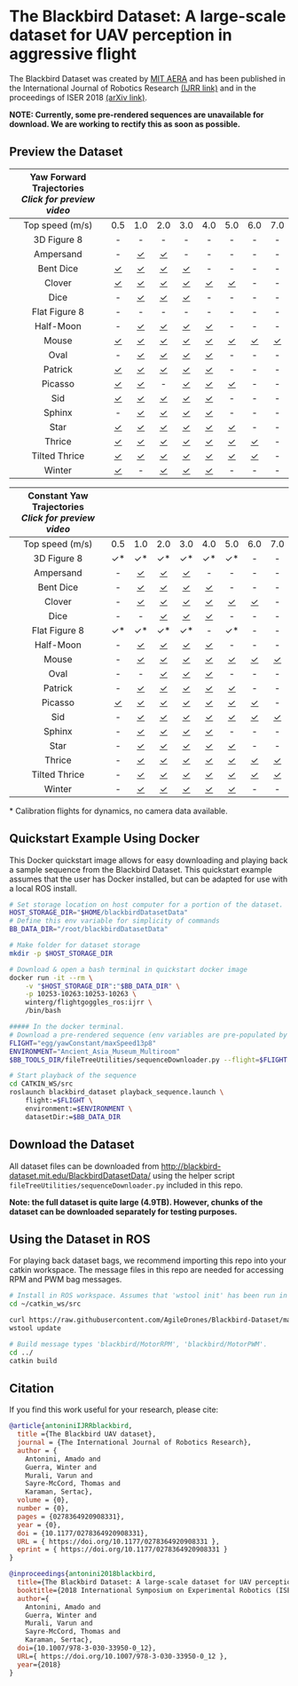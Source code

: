 # The Blackbird Dataset: A large-scale dataset for UAV perception in aggressive flight

<!-- [![Video Link](https://img.youtube.com/vi/_VBww8YQuA8/0.jpg)](https://www.youtube.com/watch?v=_VBww8YQuA8) -->

The Blackbird Dataset was created by [MIT AERA](http://agiledrones.mit.edu) and has been published in the International Journal of Robotics Research [(IJRR link)](https://doi.org/10.1177/0278364920908331) and in the proceedings of ISER 2018 [(arXiv link)](https://arxiv.org/abs/1810.01987). 

**NOTE: Currently, some pre-rendered sequences are unavailable for download. We are working to rectify this as soon as possible.**

## Preview the Dataset

| Yaw Forward Trajectories<br>*Click for preview video*                                        |||||||||
| :-----------: | :------: | :------: | :------: | :------: | :------: | :------: | :------: | :------: | 
| Top speed (m/s) |   0.5  |   1.0    |   2.0    |   3.0    |   4.0    |   5.0    |   6.0    |   7.0    |
|  3D Figure 8  |    \-    |     \-   |    \-    |    \-    |    \-    |    \-    |    \-    |    \-    |
|   Ampersand   |    \-    | [✓][b11] | [✓][b21] |    \-    |    \-    |    \-    |    \-    |    \-    |
|   Bent Dice   | [✓][c01] | [✓][c11] | [✓][c21] | [✓][c31] |    \-    |    \-    |    \-    |    \-    |
|    Clover     | [✓][d01] | [✓][d11] | [✓][d21] | [✓][d31] | [✓][d41] | [✓][d51] |    \-    |    \-    |
|     Dice      |    \-    | [✓][e11] | [✓][e21] | [✓][e31] |    \-    |    \-    |    \-    |    \-    |
| Flat Figure 8 |    \-    |    \-    |    \-    |    \-    |    \-    |    \-    |    \-    |    \-    |
|   Half-Moon   |    \-    | [✓][g11] | [✓][g21] | [✓][g31] | [✓][g41] |    \-    |    \-    |    \-    |
|     Mouse     | [✓][h01] | [✓][h11] | [✓][h21] | [✓][h31] | [✓][h41] | [✓][h51] | [✓][h61] | [✓][h71] |
|     Oval      |    \-    | [✓][i11] | [✓][i21] | [✓][i31] | [✓][i41] |    \-    |    \-    |    \-    |
|    Patrick    | [✓][j01] | [✓][j11] | [✓][j21] | [✓][j31] | [✓][j41] |    \-    |    \-    |    \-    |
|    Picasso    | [✓][k01] | [✓][k11] |    \-    | [✓][k31] | [✓][k41] | [✓][k51] |    \-    |    \-    |
|      Sid      | [✓][l01] | [✓][l11] | [✓][l21] | [✓][l31] | [✓][l41] |    \-    |    \-    |    \-    |
|    Sphinx     |    \-    | [✓][m11] | [✓][m21] | [✓][m31] | [✓][m41] |    \-    |    \-    |    \-    |
|     Star      | [✓][n01] | [✓][n11] | [✓][n21] | [✓][n31] | [✓][n41] | [✓][n51] |    \-    |    \-    |
|    Thrice     | [✓][o01] | [✓][o11] | [✓][o21] | [✓][o31] | [✓][o41] | [✓][o51] | [✓][o61] |    \-    |
| Tilted Thrice | [✓][p01] | [✓][p11] | [✓][p21] | [✓][p31] | [✓][p41] | [✓][p51] | [✓][p61] |    \-    |
|    Winter     | [✓][q01] |    \-    | [✓][q21] | [✓][q31] | [✓][q41] |    \-    |    \-    |    \-    |


| Constant Yaw Trajectories<br>*Click for preview video*                                        |||||||||
| :-----------: | :------: | :------: | :------: | :------: | :------: | :------: | :------: | :------: | 
| Top speed (m/s) |   0.5  |   1.0    |   2.0    |   3.0    |   4.0    |   5.0    |   6.0    |   7.0    |
|  3D Figure 8  |    ✓*    |     ✓*   |    ✓*    |    ✓*    |    ✓*    |    ✓*    |    \-    |    \-    |
|   Ampersand   |    \-    | [✓][b10] | [✓][b20] | [✓][b30] |    \-    |    \-    |    \-    |    \-    |
|   Bent Dice   |    \-    | [✓][c10] | [✓][c20] | [✓][c30] | [✓][c40] |    \-    |    \-    |    \-    |
|    Clover     |    \-    | [✓][d10] | [✓][d20] | [✓][d30] | [✓][d40] | [✓][d50] | [✓][d60] |    \-    |
|     Dice      |    \-    |    \-    | [✓][e20] | [✓][e30] | [✓][e40] |    \-    |    \-    |    \-    |
| Flat Figure 8 |    ✓*    |    ✓*    |    ✓*    |    ✓*    |    \-    |    ✓*    |    \-    |    \-    |
|   Half-Moon   |    \-    | [✓][g10] | [✓][g20] | [✓][g30] | [✓][g40] |    \-    |    \-    |    \-    |
|     Mouse     |    \-    | [✓][h10] | [✓][h20] | [✓][h30] | [✓][h40] | [✓][h50] | [✓][h60] | [✓][h70] |
|     Oval      |    \-    |    \-    | [✓][i20] | [✓][i30] | [✓][i40] |    \-    |    \-    |    \-    |
|    Patrick    |    \-    | [✓][j10] | [✓][j20] | [✓][j30] | [✓][j40] | [✓][j50] |    \-    |    \-    |
|    Picasso    | [✓][k05] | [✓][k10] | [✓][k20] | [✓][k30] | [✓][k40] | [✓][k50] | [✓][k60] |    \-    |
|      Sid      |    \-    | [✓][l10] | [✓][l20] | [✓][l30] | [✓][l40] | [✓][l50] | [✓][l60] | [✓][l70] |
|    Sphinx     |    \-    | [✓][m10] | [✓][m20] | [✓][m30] | [✓][m40] |    \-    |    \-    |    \-    |
|     Star      |    \-    | [✓][n10] | [✓][n20] | [✓][n30] | [✓][n40] | [✓][n50] |    \-    |    \-    |
|    Thrice     |    \-    | [✓][o10] | [✓][o20] | [✓][o30] | [✓][o40] | [✓][o50] | [✓][o60] | [✓][o70] |
| Tilted Thrice |    \-    | [✓][p10] | [✓][p20] | [✓][p30] | [✓][p40] | [✓][p50] | [✓][p60] | [✓][p70] |
|    Winter     |    \-    | [✓][q10] | [✓][q20] | [✓][q30] | [✓][q40] | [✓][q50] |    \-    |    \-    |

\* Calibration flights for dynamics, no camera data available.

## Quickstart Example Using Docker

This Docker quickstart image allows for easy downloading and playing back a sample sequence from the Blackbird Dataset. 
This quickstart example assumes that the user has Docker installed, but can be adapted for use with a local ROS install.

```bash
# Set storage location on host computer for a portion of the dataset.
HOST_STORAGE_DIR="$HOME/blackbirdDatasetData"
# Define this env variable for simplicity of commands
BB_DATA_DIR="/root/blackbirdDatasetData"

# Make folder for dataset storage
mkdir -p $HOST_STORAGE_DIR

# Download & open a bash terminal in quickstart docker image
docker run -it --rm \
    -v "$HOST_STORAGE_DIR":"$BB_DATA_DIR" \
    -p 10253-10263:10253-10263 \
    winterg/flightgoggles_ros:ijrr \
    /bin/bash

##### In the docker terminal.
# Download a pre-rendered sequence (env variables are pre-populated by Dockerfile)
FLIGHT="egg/yawConstant/maxSpeed13p8"
ENVIRONMENT="Ancient_Asia_Museum_Multiroom"
$BB_TOOLS_DIR/fileTreeUtilities/sequenceDownloader.py --flight=$FLIGHT --environment=$ENVIRONMENT --datasetFolder=$BB_DATA_DIR

# Start playback of the sequence
cd CATKIN_WS/src 
roslaunch blackbird_dataset playback_sequence.launch \
    flight:=$FLIGHT \
    environment:=$ENVIRONMENT \
    datasetDir:=$BB_DATA_DIR
```


## Download the Dataset

All dataset files can be downloaded from http://blackbird-dataset.mit.edu/BlackbirdDatasetData/ using the helper script `fileTreeUtilities/sequenceDownloader.py` included in this repo.

**Note: the full dataset is quite large (4.9TB). However, chunks of the dataset can be downloaded separately for testing purposes.**

## Using the Dataset in ROS

For playing back dataset bags, we recommend importing this repo into your catkin workspace. The message files in this repo are needed for accessing RPM and PWM bag messages.

```bash
# Install in ROS workspace. Assumes that 'wstool init' has been run in workspace
cd ~/catkin_ws/src

curl https://raw.githubusercontent.com/AgileDrones/Blackbird-Dataset/master/.rosinstall >> .rosinstall
wstool update

# Build message types 'blackbird/MotorRPM', 'blackbird/MotorPWM'.
cd ../
catkin build
```  


## Citation
If you find this work useful for your research, please cite:
```bibtex
@article{antoniniIJRRblackbird,
  title ={The Blackbird UAV dataset},
  journal = {The International Journal of Robotics Research},
  author = {
    Antonini, Amado and 
    Guerra, Winter and 
    Murali, Varun and 
    Sayre-McCord, Thomas and 
    Karaman, Sertac},
  volume = {0},
  number = {0},
  pages = {0278364920908331},
  year = {0},
  doi = {10.1177/0278364920908331},
  URL = { https://doi.org/10.1177/0278364920908331 },
  eprint = { https://doi.org/10.1177/0278364920908331 }
}

@inproceedings{antonini2018blackbird,
  title={The Blackbird Dataset: A large-scale dataset for UAV perception in aggressive flight},
  booktitle={2018 International Symposium on Experimental Robotics (ISER)},
  author={
    Antonini, Amado and 
    Guerra, Winter and 
    Murali, Varun and 
    Sayre-McCord, Thomas and 
    Karaman, Sertac},
  doi={10.1007/978-3-030-33950-0_12},
  URL={ https://doi.org/10.1007/978-3-030-33950-0_12 },  
  year={2018}
}
```

<!-- PREVIEW LINKS BELOW  -->

<!-- Constant yaw trajectory preview links for table -->
[b10]: http://blackbird-dataset.mit.edu/BlackbirdDatasetData/ampersand/yawConstant/maxSpeed1p0/previewVideos/
[b20]: http://blackbird-dataset.mit.edu/BlackbirdDatasetData/ampersand/yawConstant/maxSpeed2p0/previewVideos/
[b30]: http://blackbird-dataset.mit.edu/BlackbirdDatasetData/ampersand/yawConstant/maxSpeed3p0/previewVideos/

[c10]: http://blackbird-dataset.mit.edu/BlackbirdDatasetData/bentDice/yawConstant/maxSpeed1p0/previewVideos/
[c20]: http://blackbird-dataset.mit.edu/BlackbirdDatasetData/bentDice/yawConstant/maxSpeed2p0/previewVideos/
[c30]: http://blackbird-dataset.mit.edu/BlackbirdDatasetData/bentDice/yawConstant/maxSpeed3p0/previewVideos/
[c40]: http://blackbird-dataset.mit.edu/BlackbirdDatasetData/bentDice/yawConstant/maxSpeed4p0/previewVideos/

[d10]: http://blackbird-dataset.mit.edu/BlackbirdDatasetData/clover/yawConstant/maxSpeed1p0/previewVideos/
[d20]: http://blackbird-dataset.mit.edu/BlackbirdDatasetData/clover/yawConstant/maxSpeed2p0/previewVideos/
[d30]: http://blackbird-dataset.mit.edu/BlackbirdDatasetData/clover/yawConstant/maxSpeed3p0/previewVideos/
[d40]: http://blackbird-dataset.mit.edu/BlackbirdDatasetData/clover/yawConstant/maxSpeed4p0/previewVideos/
[d50]: http://blackbird-dataset.mit.edu/BlackbirdDatasetData/clover/yawConstant/maxSpeed5p0/previewVideos/
[d60]: http://blackbird-dataset.mit.edu/BlackbirdDatasetData/clover/yawConstant/maxSpeed6p0/previewVideos/

[e10]: http://blackbird-dataset.mit.edu/BlackbirdDatasetData/dice/yawConstant/maxSpeed1p0/previewVideos/
[e20]: http://blackbird-dataset.mit.edu/BlackbirdDatasetData/dice/yawConstant/maxSpeed2p0/previewVideos/
[e30]: http://blackbird-dataset.mit.edu/BlackbirdDatasetData/dice/yawConstant/maxSpeed3p0/previewVideos/
[e40]: http://blackbird-dataset.mit.edu/BlackbirdDatasetData/dice/yawConstant/maxSpeed4p0/previewVideos/

[g10]: http://blackbird-dataset.mit.edu/BlackbirdDatasetData/halfMoon/yawConstant/maxSpeed1p0/previewVideos/
[g20]: http://blackbird-dataset.mit.edu/BlackbirdDatasetData/halfMoon/yawConstant/maxSpeed2p0/previewVideos/
[g30]: http://blackbird-dataset.mit.edu/BlackbirdDatasetData/halfMoon/yawConstant/maxSpeed3p0/previewVideos/
[g40]: http://blackbird-dataset.mit.edu/BlackbirdDatasetData/halfMoon/yawConstant/maxSpeed4p0/previewVideos/

[h10]: http://blackbird-dataset.mit.edu/BlackbirdDatasetData/mouse/yawConstant/maxSpeed1p0/previewVideos/
[h20]: http://blackbird-dataset.mit.edu/BlackbirdDatasetData/mouse/yawConstant/maxSpeed2p0/previewVideos/
[h30]: http://blackbird-dataset.mit.edu/BlackbirdDatasetData/mouse/yawConstant/maxSpeed3p0/previewVideos/
[h40]: http://blackbird-dataset.mit.edu/BlackbirdDatasetData/mouse/yawConstant/maxSpeed4p0/previewVideos/
[h50]: http://blackbird-dataset.mit.edu/BlackbirdDatasetData/mouse/yawConstant/maxSpeed5p0/previewVideos/
[h60]: http://blackbird-dataset.mit.edu/BlackbirdDatasetData/mouse/yawConstant/maxSpeed6p0/previewVideos/
[h70]: http://blackbird-dataset.mit.edu/BlackbirdDatasetData/mouse/yawConstant/maxSpeed7p0/previewVideos/

[i20]: http://blackbird-dataset.mit.edu/BlackbirdDatasetData/oval/yawConstant/maxSpeed2p0/previewVideos/
[i30]: http://blackbird-dataset.mit.edu/BlackbirdDatasetData/oval/yawConstant/maxSpeed3p0/previewVideos/
[i40]: http://blackbird-dataset.mit.edu/BlackbirdDatasetData/oval/yawConstant/maxSpeed4p0/previewVideos/

[j10]: http://blackbird-dataset.mit.edu/BlackbirdDatasetData/patrick/yawConstant/maxSpeed1p0/previewVideos/
[j20]: http://blackbird-dataset.mit.edu/BlackbirdDatasetData/patrick/yawConstant/maxSpeed2p0/previewVideos/
[j30]: http://blackbird-dataset.mit.edu/BlackbirdDatasetData/patrick/yawConstant/maxSpeed3p0/previewVideos/
[j40]: http://blackbird-dataset.mit.edu/BlackbirdDatasetData/patrick/yawConstant/maxSpeed4p0/previewVideos/
[j50]: http://blackbird-dataset.mit.edu/BlackbirdDatasetData/patrick/yawConstant/maxSpeed5p0/previewVideos/

[k05]: http://blackbird-dataset.mit.edu/BlackbirdDatasetData/picasso/yawConstant/maxSpeed0p5/previewVideos/
[k10]: http://blackbird-dataset.mit.edu/BlackbirdDatasetData/picasso/yawConstant/maxSpeed1p0/previewVideos/
[k20]: http://blackbird-dataset.mit.edu/BlackbirdDatasetData/picasso/yawConstant/maxSpeed2p0/previewVideos/
[k30]: http://blackbird-dataset.mit.edu/BlackbirdDatasetData/picasso/yawConstant/maxSpeed3p0/previewVideos/
[k40]: http://blackbird-dataset.mit.edu/BlackbirdDatasetData/picasso/yawConstant/maxSpeed4p0/previewVideos/
[k50]: http://blackbird-dataset.mit.edu/BlackbirdDatasetData/picasso/yawConstant/maxSpeed5p0/previewVideos/
[k60]: http://blackbird-dataset.mit.edu/BlackbirdDatasetData/picasso/yawConstant/maxSpeed6p0/previewVideos/

[l10]: http://blackbird-dataset.mit.edu/BlackbirdDatasetData/sid/yawConstant/maxSpeed1p0/previewVideos/
[l20]: http://blackbird-dataset.mit.edu/BlackbirdDatasetData/sid/yawConstant/maxSpeed2p0/previewVideos/
[l30]: http://blackbird-dataset.mit.edu/BlackbirdDatasetData/sid/yawConstant/maxSpeed3p0/previewVideos/
[l40]: http://blackbird-dataset.mit.edu/BlackbirdDatasetData/sid/yawConstant/maxSpeed4p0/previewVideos/
[l50]: http://blackbird-dataset.mit.edu/BlackbirdDatasetData/sid/yawConstant/maxSpeed5p0/previewVideos/
[l60]: http://blackbird-dataset.mit.edu/BlackbirdDatasetData/sid/yawConstant/maxSpeed6p0/previewVideos/
[l70]: http://blackbird-dataset.mit.edu/BlackbirdDatasetData/sid/yawConstant/maxSpeed7p0/previewVideos/

[m10]: http://blackbird-dataset.mit.edu/BlackbirdDatasetData/sphinx/yawConstant/maxSpeed1p0/previewVideos/
[m20]: http://blackbird-dataset.mit.edu/BlackbirdDatasetData/sphinx/yawConstant/maxSpeed2p0/previewVideos/
[m30]: http://blackbird-dataset.mit.edu/BlackbirdDatasetData/sphinx/yawConstant/maxSpeed3p0/previewVideos/
[m40]: http://blackbird-dataset.mit.edu/BlackbirdDatasetData/sphinx/yawConstant/maxSpeed4p0/previewVideos/

[n10]: http://blackbird-dataset.mit.edu/BlackbirdDatasetData/star/yawConstant/maxSpeed1p0/previewVideos/
[n20]: http://blackbird-dataset.mit.edu/BlackbirdDatasetData/star/yawConstant/maxSpeed2p0/previewVideos/
[n30]: http://blackbird-dataset.mit.edu/BlackbirdDatasetData/star/yawConstant/maxSpeed3p0/previewVideos/
[n40]: http://blackbird-dataset.mit.edu/BlackbirdDatasetData/star/yawConstant/maxSpeed4p0/previewVideos/
[n50]: http://blackbird-dataset.mit.edu/BlackbirdDatasetData/star/yawConstant/maxSpeed5p0/previewVideos/

[o10]: http://blackbird-dataset.mit.edu/BlackbirdDatasetData/thrice/yawConstant/maxSpeed1p0/previewVideos/
[o20]: http://blackbird-dataset.mit.edu/BlackbirdDatasetData/thrice/yawConstant/maxSpeed2p0/previewVideos/
[o30]: http://blackbird-dataset.mit.edu/BlackbirdDatasetData/thrice/yawConstant/maxSpeed3p0/previewVideos/
[o40]: http://blackbird-dataset.mit.edu/BlackbirdDatasetData/thrice/yawConstant/maxSpeed4p0/previewVideos/
[o50]: http://blackbird-dataset.mit.edu/BlackbirdDatasetData/thrice/yawConstant/maxSpeed5p0/previewVideos/
[o60]: http://blackbird-dataset.mit.edu/BlackbirdDatasetData/thrice/yawConstant/maxSpeed6p0/previewVideos/
[o70]: http://blackbird-dataset.mit.edu/BlackbirdDatasetData/thrice/yawConstant/maxSpeed7p0/previewVideos/

[p10]: http://blackbird-dataset.mit.edu/BlackbirdDatasetData/tiltedThrice/yawConstant/maxSpeed1p0/previewVideos/
[p20]: http://blackbird-dataset.mit.edu/BlackbirdDatasetData/tiltedThrice/yawConstant/maxSpeed2p0/previewVideos/
[p30]: http://blackbird-dataset.mit.edu/BlackbirdDatasetData/tiltedThrice/yawConstant/maxSpeed3p0/previewVideos/
[p40]: http://blackbird-dataset.mit.edu/BlackbirdDatasetData/tiltedThrice/yawConstant/maxSpeed4p0/previewVideos/
[p50]: http://blackbird-dataset.mit.edu/BlackbirdDatasetData/tiltedThrice/yawConstant/maxSpeed5p0/previewVideos/
[p60]: http://blackbird-dataset.mit.edu/BlackbirdDatasetData/tiltedThrice/yawConstant/maxSpeed6p0/previewVideos/
[p70]: http://blackbird-dataset.mit.edu/BlackbirdDatasetData/tiltedThrice/yawConstant/maxSpeed7p0/previewVideos/

[q10]: http://blackbird-dataset.mit.edu/BlackbirdDatasetData/winter/yawConstant/maxSpeed1p0/previewVideos/
[q20]: http://blackbird-dataset.mit.edu/BlackbirdDatasetData/winter/yawConstant/maxSpeed2p0/previewVideos/
[q30]: http://blackbird-dataset.mit.edu/BlackbirdDatasetData/winter/yawConstant/maxSpeed3p0/previewVideos/
[q40]: http://blackbird-dataset.mit.edu/BlackbirdDatasetData/winter/yawConstant/maxSpeed4p0/previewVideos/
[q50]: http://blackbird-dataset.mit.edu/BlackbirdDatasetData/winter/yawConstant/maxSpeed5p0/previewVideos/

<!-- Yaw Forward trajectory preview links for table -->
[b11]: http://blackbird-dataset.mit.edu/BlackbirdDatasetData/ampersand/yawForward/maxSpeed1p0/previewVideos/
[b21]: http://blackbird-dataset.mit.edu/BlackbirdDatasetData/ampersand/yawForward/maxSpeed2p0/previewVideos/
[b31]: http://blackbird-dataset.mit.edu/BlackbirdDatasetData/ampersand/yawForward/maxSpeed3p0/previewVideos/

[c01]: http://blackbird-dataset.mit.edu/BlackbirdDatasetData/bentDice/yawForward/maxSpeed0p5/previewVideos/
[c11]: http://blackbird-dataset.mit.edu/BlackbirdDatasetData/bentDice/yawForward/maxSpeed1p0/previewVideos/
[c21]: http://blackbird-dataset.mit.edu/BlackbirdDatasetData/bentDice/yawForward/maxSpeed2p0/previewVideos/
[c31]: http://blackbird-dataset.mit.edu/BlackbirdDatasetData/bentDice/yawForward/maxSpeed3p0/previewVideos/
[c41]: http://blackbird-dataset.mit.edu/BlackbirdDatasetData/bentDice/yawForward/maxSpeed4p0/previewVideos/

[d01]: http://blackbird-dataset.mit.edu/BlackbirdDatasetData/clover/yawForward/maxSpeed0p5/previewVideos/
[d11]: http://blackbird-dataset.mit.edu/BlackbirdDatasetData/clover/yawForward/maxSpeed1p0/previewVideos/
[d21]: http://blackbird-dataset.mit.edu/BlackbirdDatasetData/clover/yawForward/maxSpeed2p0/previewVideos/
[d31]: http://blackbird-dataset.mit.edu/BlackbirdDatasetData/clover/yawForward/maxSpeed3p0/previewVideos/
[d41]: http://blackbird-dataset.mit.edu/BlackbirdDatasetData/clover/yawForward/maxSpeed4p0/previewVideos/
[d51]: http://blackbird-dataset.mit.edu/BlackbirdDatasetData/clover/yawForward/maxSpeed5p0/previewVideos/
[d61]: http://blackbird-dataset.mit.edu/BlackbirdDatasetData/clover/yawForward/maxSpeed6p0/previewVideos/

[e11]: http://blackbird-dataset.mit.edu/BlackbirdDatasetData/dice/yawForward/maxSpeed1p0/previewVideos/
[e21]: http://blackbird-dataset.mit.edu/BlackbirdDatasetData/dice/yawForward/maxSpeed2p0/previewVideos/
[e31]: http://blackbird-dataset.mit.edu/BlackbirdDatasetData/dice/yawForward/maxSpeed3p0/previewVideos/
[e41]: http://blackbird-dataset.mit.edu/BlackbirdDatasetData/dice/yawForward/maxSpeed4p0/previewVideos/

[g11]: http://blackbird-dataset.mit.edu/BlackbirdDatasetData/halfMoon/yawForward/maxSpeed1p0/previewVideos/
[g21]: http://blackbird-dataset.mit.edu/BlackbirdDatasetData/halfMoon/yawForward/maxSpeed2p0/previewVideos/
[g31]: http://blackbird-dataset.mit.edu/BlackbirdDatasetData/halfMoon/yawForward/maxSpeed3p0/previewVideos/
[g41]: http://blackbird-dataset.mit.edu/BlackbirdDatasetData/halfMoon/yawForward/maxSpeed4p0/previewVideos/

[h01]: http://blackbird-dataset.mit.edu/BlackbirdDatasetData/mouse/yawForward/maxSpeed0p5/previewVideos/
[h11]: http://blackbird-dataset.mit.edu/BlackbirdDatasetData/mouse/yawForward/maxSpeed1p0/previewVideos/
[h21]: http://blackbird-dataset.mit.edu/BlackbirdDatasetData/mouse/yawForward/maxSpeed2p0/previewVideos/
[h31]: http://blackbird-dataset.mit.edu/BlackbirdDatasetData/mouse/yawForward/maxSpeed3p0/previewVideos/
[h41]: http://blackbird-dataset.mit.edu/BlackbirdDatasetData/mouse/yawForward/maxSpeed4p0/previewVideos/
[h51]: http://blackbird-dataset.mit.edu/BlackbirdDatasetData/mouse/yawForward/maxSpeed5p0/previewVideos/
[h61]: http://blackbird-dataset.mit.edu/BlackbirdDatasetData/mouse/yawForward/maxSpeed6p0/previewVideos/
[h71]: http://blackbird-dataset.mit.edu/BlackbirdDatasetData/mouse/yawForward/maxSpeed7p0/previewVideos/

[i11]: http://blackbird-dataset.mit.edu/BlackbirdDatasetData/oval/yawForward/maxSpeed1p0/previewVideos/
[i21]: http://blackbird-dataset.mit.edu/BlackbirdDatasetData/oval/yawForward/maxSpeed2p0/previewVideos/
[i31]: http://blackbird-dataset.mit.edu/BlackbirdDatasetData/oval/yawForward/maxSpeed3p0/previewVideos/
[i41]: http://blackbird-dataset.mit.edu/BlackbirdDatasetData/oval/yawForward/maxSpeed4p0/previewVideos/

[j01]: http://blackbird-dataset.mit.edu/BlackbirdDatasetData/patrick/yawForward/maxSpeed0p5/previewVideos/
[j11]: http://blackbird-dataset.mit.edu/BlackbirdDatasetData/patrick/yawForward/maxSpeed1p0/previewVideos/
[j21]: http://blackbird-dataset.mit.edu/BlackbirdDatasetData/patrick/yawForward/maxSpeed2p0/previewVideos/
[j31]: http://blackbird-dataset.mit.edu/BlackbirdDatasetData/patrick/yawForward/maxSpeed3p0/previewVideos/
[j41]: http://blackbird-dataset.mit.edu/BlackbirdDatasetData/patrick/yawForward/maxSpeed4p0/previewVideos/
[j51]: http://blackbird-dataset.mit.edu/BlackbirdDatasetData/patrick/yawForward/maxSpeed5p0/previewVideos/

[k01]: http://blackbird-dataset.mit.edu/BlackbirdDatasetData/picasso/yawForward/maxSpeed0p5/previewVideos/
[k11]: http://blackbird-dataset.mit.edu/BlackbirdDatasetData/picasso/yawForward/maxSpeed1p0/previewVideos/
[k21]: http://blackbird-dataset.mit.edu/BlackbirdDatasetData/picasso/yawForward/maxSpeed2p0/previewVideos/
[k31]: http://blackbird-dataset.mit.edu/BlackbirdDatasetData/picasso/yawForward/maxSpeed3p0/previewVideos/
[k41]: http://blackbird-dataset.mit.edu/BlackbirdDatasetData/picasso/yawForward/maxSpeed4p0/previewVideos/
[k51]: http://blackbird-dataset.mit.edu/BlackbirdDatasetData/picasso/yawForward/maxSpeed5p0/previewVideos/
[k61]: http://blackbird-dataset.mit.edu/BlackbirdDatasetData/picasso/yawForward/maxSpeed6p0/previewVideos/

[l01]: http://blackbird-dataset.mit.edu/BlackbirdDatasetData/sid/yawForward/maxSpeed0p5/previewVideos/
[l11]: http://blackbird-dataset.mit.edu/BlackbirdDatasetData/sid/yawForward/maxSpeed1p0/previewVideos/
[l21]: http://blackbird-dataset.mit.edu/BlackbirdDatasetData/sid/yawForward/maxSpeed2p0/previewVideos/
[l31]: http://blackbird-dataset.mit.edu/BlackbirdDatasetData/sid/yawForward/maxSpeed3p0/previewVideos/
[l41]: http://blackbird-dataset.mit.edu/BlackbirdDatasetData/sid/yawForward/maxSpeed4p0/previewVideos/
[l51]: http://blackbird-dataset.mit.edu/BlackbirdDatasetData/sid/yawForward/maxSpeed5p0/previewVideos/
[l61]: http://blackbird-dataset.mit.edu/BlackbirdDatasetData/sid/yawForward/maxSpeed6p0/previewVideos/
[l71]: http://blackbird-dataset.mit.edu/BlackbirdDatasetData/sid/yawForward/maxSpeed7p0/previewVideos/

[m11]: http://blackbird-dataset.mit.edu/BlackbirdDatasetData/sphinx/yawForward/maxSpeed1p0/previewVideos/
[m21]: http://blackbird-dataset.mit.edu/BlackbirdDatasetData/sphinx/yawForward/maxSpeed2p0/previewVideos/
[m31]: http://blackbird-dataset.mit.edu/BlackbirdDatasetData/sphinx/yawForward/maxSpeed3p0/previewVideos/
[m41]: http://blackbird-dataset.mit.edu/BlackbirdDatasetData/sphinx/yawForward/maxSpeed4p0/previewVideos/

[n01]: http://blackbird-dataset.mit.edu/BlackbirdDatasetData/star/yawForward/maxSpeed0p5/previewVideos/
[n11]: http://blackbird-dataset.mit.edu/BlackbirdDatasetData/star/yawForward/maxSpeed1p0/previewVideos/
[n21]: http://blackbird-dataset.mit.edu/BlackbirdDatasetData/star/yawForward/maxSpeed2p0/previewVideos/
[n31]: http://blackbird-dataset.mit.edu/BlackbirdDatasetData/star/yawForward/maxSpeed3p0/previewVideos/
[n41]: http://blackbird-dataset.mit.edu/BlackbirdDatasetData/star/yawForward/maxSpeed4p0/previewVideos/
[n51]: http://blackbird-dataset.mit.edu/BlackbirdDatasetData/star/yawForward/maxSpeed5p0/previewVideos/

[o01]: http://blackbird-dataset.mit.edu/BlackbirdDatasetData/thrice/yawForward/maxSpeed0p5/previewVideos/
[o11]: http://blackbird-dataset.mit.edu/BlackbirdDatasetData/thrice/yawForward/maxSpeed1p0/previewVideos/
[o21]: http://blackbird-dataset.mit.edu/BlackbirdDatasetData/thrice/yawForward/maxSpeed2p0/previewVideos/
[o31]: http://blackbird-dataset.mit.edu/BlackbirdDatasetData/thrice/yawForward/maxSpeed3p0/previewVideos/
[o41]: http://blackbird-dataset.mit.edu/BlackbirdDatasetData/thrice/yawForward/maxSpeed4p0/previewVideos/
[o51]: http://blackbird-dataset.mit.edu/BlackbirdDatasetData/thrice/yawForward/maxSpeed5p0/previewVideos/
[o61]: http://blackbird-dataset.mit.edu/BlackbirdDatasetData/thrice/yawForward/maxSpeed6p0/previewVideos/
[o71]: http://blackbird-dataset.mit.edu/BlackbirdDatasetData/thrice/yawForward/maxSpeed7p0/previewVideos/

[p01]: http://blackbird-dataset.mit.edu/BlackbirdDatasetData/tiltedThrice/yawForward/maxSpeed0p5/previewVideos/
[p11]: http://blackbird-dataset.mit.edu/BlackbirdDatasetData/tiltedThrice/yawForward/maxSpeed1p0/previewVideos/
[p21]: http://blackbird-dataset.mit.edu/BlackbirdDatasetData/tiltedThrice/yawForward/maxSpeed2p0/previewVideos/
[p31]: http://blackbird-dataset.mit.edu/BlackbirdDatasetData/tiltedThrice/yawForward/maxSpeed3p0/previewVideos/
[p41]: http://blackbird-dataset.mit.edu/BlackbirdDatasetData/tiltedThrice/yawForward/maxSpeed4p0/previewVideos/
[p51]: http://blackbird-dataset.mit.edu/BlackbirdDatasetData/tiltedThrice/yawForward/maxSpeed5p0/previewVideos/
[p61]: http://blackbird-dataset.mit.edu/BlackbirdDatasetData/tiltedThrice/yawForward/maxSpeed6p0/previewVideos/
[p71]: http://blackbird-dataset.mit.edu/BlackbirdDatasetData/tiltedThrice/yawForward/maxSpeed7p0/previewVideos/

[q01]: http://blackbird-dataset.mit.edu/BlackbirdDatasetData/winter/yawForward/maxSpeed0p5/previewVideos/
[q11]: http://blackbird-dataset.mit.edu/BlackbirdDatasetData/winter/yawForward/maxSpeed1p0/previewVideos/
[q21]: http://blackbird-dataset.mit.edu/BlackbirdDatasetData/winter/yawForward/maxSpeed2p0/previewVideos/
[q31]: http://blackbird-dataset.mit.edu/BlackbirdDatasetData/winter/yawForward/maxSpeed3p0/previewVideos/
[q41]: http://blackbird-dataset.mit.edu/BlackbirdDatasetData/winter/yawForward/maxSpeed4p0/previewVideos/
[q51]: http://blackbird-dataset.mit.edu/BlackbirdDatasetData/winter/yawForward/maxSpeed5p0/previewVideos/
